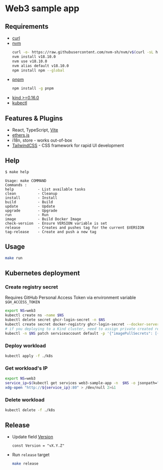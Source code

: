 # Web3 sample app

## Requirements

* [curl](https://help.ubidots.com/en/articles/2165289-learn-how-to-install-run-curl-on-windows-macosx-linux)
* [nvm](https://github.com/nvm-sh/nvm#install--update-script)
  ```bash
  curl -o- https://raw.githubusercontent.com/nvm-sh/nvm/v$(curl -sL https://api.github.com/repos/nvm-sh/nvm/releases/latest  | grep '"tag_name":' | awk -F '"' '{printf("%s",$4)}' | cut -c 2-)/install.sh | bash
  nvm install v18.10.0
  nvm use v18.10.0
  nvm alias default v18.10.0
  npm install npm --global
  ```
* [pnpm](https://pnpm.io/installation)
  ```bash
  npm install -g pnpm
  ```
* [kind >=0.16.0](https://kind.sigs.k8s.io/docs/user/quick-start/#installation)
* [kubectl](https://kubernetes.io/docs/tasks/tools/install-kubectl-linux/)

## Features & Plugins

- React, TypeScript, [Vite](https://github.com/vitejs/vite)
- [ethers.js](https://github.com/ethers-io/ethers.js)
- i18n, store - works out-of-box
- [TailwindCSS](https://github.com/tailwindlabs/tailwindcss) - CSS framework for rapid UI development

## Help

```bash
$ make help
```
```text
Usage: make COMMAND
Commands :
help           - List available tasks
clean          - Cleanup
install        - Install
build          - Build
update         - Update
upgrade        - Upgrade
run            - Run
image          - Build Docker Image
check-version  - Ensure VERSION variable is set
release        - Creates and pushes tag for the current $VERSION
tag-release    - Create and push a new tag
```

## Usage

```bash
make run
```

## Kubernetes deployment

### Create registry secret

Requires GitHub Personal Access Token via environment variable `$GH_ACCESS_TOKEN`

```bash
export NS=web3
kubectl create ns -name $NS
kubectl delete secret ghcr-login-secret -n $NS
kubectl create secret docker-registry ghcr-login-secret --docker-server=ghcr.io --docker-username=qleet --docker-password=$GH_ACCESS_TOKEN --docker-email=default -n $NS
# if you deploying to a Kind cluster, need to assign private created registry secret to a default service account
kubectl -n $NS patch serviceaccount default -p '{"imagePullSecrets": [{"name": "ghcr-login-secret"}]}'
```

### Deploy workload

```bash
kubectl apply -f ./k8s

```

### Get workload's IP

```bash
export NS=web3
service_ip=$(kubectl get services web3-sample-app -n  $NS -o jsonpath="{.status.loadBalancer.ingress[0].ip}")
xdg-open "http://${service_ip}:80" > /dev/null 2>&1
```

### Delete workload

```bash
kubectl delete -f ./k8s
```

## Release

- Update field [Version](./src/components/Layout.tsx#L25)
  ```text
  const Version = "vX.Y.Z"
  ```

- Run `release` target
  ```bash
  make release
  ```

